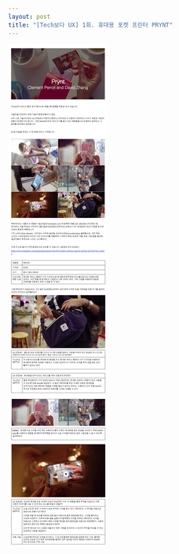 ```yaml
---
layout: post
title: "[Tech보다 UX] 1회. 휴대용 포켓 프린터 PRYNT"
---
```


<img class="alignnone size-full wp-image-58" src="https://raw.githubusercontent.com/midaeng/articles/gh-pages/images/blog/prynt.png"/>  


